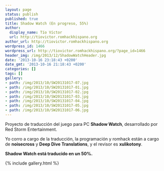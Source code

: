 ```yaml
---
layout: page
status: publish
published: true
title: Shadow Watch (En progreso, 55%)
author:
  display_name: Tío Víctor
  url: http://tiovictor.romhackhispano.org
author_url: http://tiovictor.romhackhispano.org
wordpress_id: 1466
wordpress_url: http://tiovictor.romhackhispano.org/?page_id=1466
header_img: /img/2013/12/ShadowWatchHeader.jpg
date: '2013-10-16 23:18:43 +0200'
date_gmt: '2013-10-16 21:18:43 +0200'
categories: []
tags: []
gallery:
- path: /img/2013/10/SW20131017-07.jpg
- path: /img/2013/10/SW20131017-01.jpg
- path: /img/2013/10/SW20131017-02.jpg
- path: /img/2013/10/SW20131017-03.jpg
- path: /img/2013/10/SW20131017-04.jpg
- path: /img/2013/10/SW20131017-05.jpg
- path: /img/2013/10/SW20131017-06.jpg
---
```

Proyecto de traducción del juego para PC **Shadow Watch**, desarrollado por Red Storm 
Entertainment.

Yo corro a cargo de la traducción, la programación y romhack están a cargo de **noisecross** 
y **Deep Dive Translations**, y el revisor es **xulikotony**.

**Shadow Watch está traducido en un 50%.**

{% include gallery.html %}
